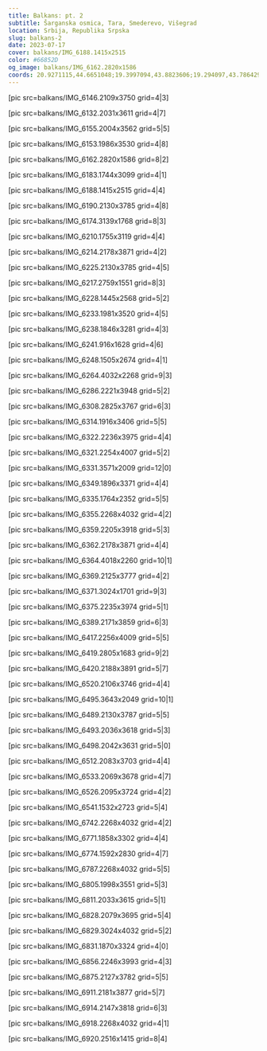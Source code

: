 ```yaml
---
title: Balkans: pt. 2
subtitle: Šarganska osmica, Tara, Smederevo, Višegrad
location: Srbija, Republika Srpska
slug: balkans-2
date: 2023-07-17
cover: balkans/IMG_6188.1415x2515
color: #66852D
og_image: balkans/IMG_6162.2820x1586
coords: 20.9271115,44.6651048;19.3997094,43.8823606;19.294097,43.7864291
---
```


[pic src=balkans/IMG_6146.2109x3750 grid=4|3]

[pic src=balkans/IMG_6132.2031x3611 grid=4|7]

[pic src=balkans/IMG_6155.2004x3562 grid=5|5]

[pic src=balkans/IMG_6153.1986x3530 grid=4|8]

[pic src=balkans/IMG_6162.2820x1586 grid=8|2]

[pic src=balkans/IMG_6183.1744x3099 grid=4|1]

[pic src=balkans/IMG_6188.1415x2515 grid=4|4]

[pic src=balkans/IMG_6190.2130x3785 grid=4|8]

[pic src=balkans/IMG_6174.3139x1768 grid=8|3]

[pic src=balkans/IMG_6210.1755x3119 grid=4|4]

[pic src=balkans/IMG_6214.2178x3871 grid=4|2]

[pic src=balkans/IMG_6225.2130x3785 grid=4|5]

[pic src=balkans/IMG_6217.2759x1551 grid=8|3]

[pic src=balkans/IMG_6228.1445x2568 grid=5|2]

[pic src=balkans/IMG_6233.1981x3520 grid=4|5]

[pic src=balkans/IMG_6238.1846x3281 grid=4|3]

[pic src=balkans/IMG_6241.916x1628 grid=4|6]

[pic src=balkans/IMG_6248.1505x2674 grid=4|1]

[pic src=balkans/IMG_6264.4032x2268 grid=9|3]

[pic src=balkans/IMG_6286.2221x3948 grid=5|2]

[pic src=balkans/IMG_6308.2825x3767 grid=6|3]

[pic src=balkans/IMG_6314.1916x3406 grid=5|5]

[pic src=balkans/IMG_6322.2236x3975 grid=4|4]

[pic src=balkans/IMG_6321.2254x4007 grid=5|2]

[pic src=balkans/IMG_6331.3571x2009 grid=12|0]

[pic src=balkans/IMG_6349.1896x3371 grid=4|4]

[pic src=balkans/IMG_6335.1764x2352 grid=5|5]

[pic src=balkans/IMG_6355.2268x4032 grid=4|2]

[pic src=balkans/IMG_6359.2205x3918 grid=5|3]

[pic src=balkans/IMG_6362.2178x3871 grid=4|4]

[pic src=balkans/IMG_6364.4018x2260 grid=10|1]

[pic src=balkans/IMG_6369.2125x3777 grid=4|2]

[pic src=balkans/IMG_6371.3024x1701 grid=9|3]

[pic src=balkans/IMG_6375.2235x3974 grid=5|1]

[pic src=balkans/IMG_6389.2171x3859 grid=6|3]

[pic src=balkans/IMG_6417.2256x4009 grid=5|5]

[pic src=balkans/IMG_6419.2805x1683 grid=9|2]

[pic src=balkans/IMG_6420.2188x3891 grid=5|7]

[pic src=balkans/IMG_6520.2106x3746 grid=4|4]

[pic src=balkans/IMG_6495.3643x2049 grid=10|1]

[pic src=balkans/IMG_6489.2130x3787 grid=5|5]

[pic src=balkans/IMG_6493.2036x3618 grid=5|3]

[pic src=balkans/IMG_6498.2042x3631 grid=5|0]

[pic src=balkans/IMG_6512.2083x3703 grid=4|4]

[pic src=balkans/IMG_6533.2069x3678 grid=4|7]

[pic src=balkans/IMG_6526.2095x3724 grid=4|2]

[pic src=balkans/IMG_6541.1532x2723 grid=5|4]

[pic src=balkans/IMG_6742.2268x4032 grid=4|2]

[pic src=balkans/IMG_6771.1858x3302 grid=4|4]

[pic src=balkans/IMG_6774.1592x2830 grid=4|7]

[pic src=balkans/IMG_6787.2268x4032 grid=5|5]

[pic src=balkans/IMG_6805.1998x3551 grid=5|3]

[pic src=balkans/IMG_6811.2033x3615 grid=5|1]

[pic src=balkans/IMG_6828.2079x3695 grid=5|4]

[pic src=balkans/IMG_6829.3024x4032 grid=5|2]

[pic src=balkans/IMG_6831.1870x3324 grid=4|0]

[pic src=balkans/IMG_6856.2246x3993 grid=4|3]

[pic src=balkans/IMG_6875.2127x3782 grid=5|5]

[pic src=balkans/IMG_6911.2181x3877 grid=5|7]

[pic src=balkans/IMG_6914.2147x3818 grid=6|3]

[pic src=balkans/IMG_6918.2268x4032 grid=4|1]

[pic src=balkans/IMG_6920.2516x1415 grid=8|4]
